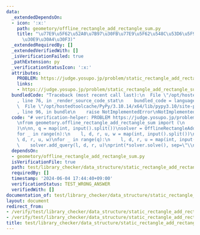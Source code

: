 ```yaml
---
data:
  _extendedDependsOn:
  - icon: ':x:'
    path: geometory/offline_rectangle_add_rectangle_sum.py
    title: "\u77E9\u5F62\u52A0\u7B97\u30FB\u77E9\u5F62\u548C\u53D6\u5F97(\u30AA\u30D5\
      \u30E9\u30A4\u30F3)"
  _extendedRequiredBy: []
  _extendedVerifiedWith: []
  _isVerificationFailed: true
  _pathExtension: py
  _verificationStatusIcon: ':x:'
  attributes:
    PROBLEM: https://judge.yosupo.jp/problem/static_rectangle_add_rectangle_sum
    links:
    - https://judge.yosupo.jp/problem/static_rectangle_add_rectangle_sum
  bundledCode: "Traceback (most recent call last):\n  File \"/opt/hostedtoolcache/PyPy/3.10.14/x64/lib/pypy3.10/site-packages/onlinejudge_verify/documentation/build.py\"\
    , line 76, in _render_source_code_stat\n    bundled_code = language.bundle(\n\
    \  File \"/opt/hostedtoolcache/PyPy/3.10.14/x64/lib/pypy3.10/site-packages/onlinejudge_verify/languages/python.py\"\
    , line 96, in bundle\n    raise NotImplementedError\nNotImplementedError\n"
  code: "# verification-helper: PROBLEM https://judge.yosupo.jp/problem/static_rectangle_add_rectangle_sum\n\
    \nfrom geometory.offline_rectangle_add_rectangle_sum import (\n    OfflineRectangleAddRectangleSum,\n\
    )\n\nn, q = map(int, input().split())\nsolver = OfflineRectangleAddRectangleSum()\n\
    for _ in range(n):\n    l, d, r, u, w = map(int, input().split())\n    solver.add_rect(l,\
    \ d, r, u, w)\nfor _ in range(q):\n    l, d, r, u = map(int, input().split())\n\
    \    solver.add_query(l, d, r, u)\nprint(*solver.solve(), sep=\"\\n\")\n"
  dependsOn:
  - geometory/offline_rectangle_add_rectangle_sum.py
  isVerificationFile: true
  path: test/library_checker/data_structure/static_rectangle_add_rectangle_sum.test.py
  requiredBy: []
  timestamp: '2024-06-04 17:44:40+09:00'
  verificationStatus: TEST_WRONG_ANSWER
  verifiedWith: []
documentation_of: test/library_checker/data_structure/static_rectangle_add_rectangle_sum.test.py
layout: document
redirect_from:
- /verify/test/library_checker/data_structure/static_rectangle_add_rectangle_sum.test.py
- /verify/test/library_checker/data_structure/static_rectangle_add_rectangle_sum.test.py.html
title: test/library_checker/data_structure/static_rectangle_add_rectangle_sum.test.py
---
```

